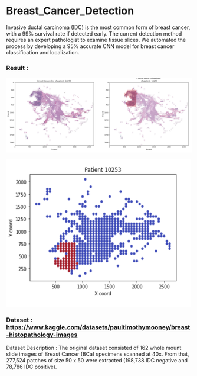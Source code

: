 # Breast_Cancer_Detection

Invasive ductal carcinoma (IDC) is the most common form of breast cancer, with a 99% survival rate if detected early. The current detection method requires an expert pathologist to examine tissue slices. We automated the process by developing a 95% accurate CNN model for breast cancer classification and localization.

### Result :
<img src="./Tissue_result.png"><br>

<img height = 400 width = 500 src="./Binary_result.png">

### Dataset :  https://www.kaggle.com/datasets/paultimothymooney/breast-histopathology-images

Dataset Description : The original dataset consisted of 162 whole mount slide images of Breast Cancer (BCa) specimens scanned at 40x. From that, 277,524 patches of size 50 x 50 were extracted (198,738 IDC negative and 78,786 IDC positive).

